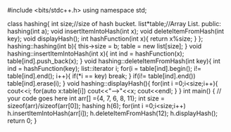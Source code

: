 #include <bits/stdc++.h>
using namespace std;

class hashing{
	int size;//size of hash bucket.
	list<int>*table;//Array List.
	public:
	hashing(int a);
	void insertItemIntoHash(int x);
	void deleteItemFromHash(int key);
	void displayHash();
	int hashFunction(int x){
		return x%size;
	}
};
hashing::hashing(int b){
	this->size = b;
	table = new list<int>[size];
}
void hashing::insertItemIntoHash(int x){
	int ind = hashFunction(x);
	table[ind].push_back(x);
}
void hashing::deleteItemFromHash(int key){
	int ind = hashFunction(key);
	list<int>::iterator i;
	for(i = table[ind].begin(); i!= table[ind].end(); i++){
		if(*i == key)
		  break;
	}
	  if(i!= table[ind].end())
	  table[ind].erase(i);
}
void hashing::displayHash(){
	for(int i =0;i<size;i++){
		cout<<i;
	for(auto x:table[i])
		cout<<"-->"<<x;
		cout<<endl;
	}
}
int main() {
	// your code goes here
	int arr[] ={4, 7, 6, 8, 11};
	int size = sizeof(arr)/sizeof(arr[0]);
	hashing h(6);
	for(int i =0;i<size;i++)
	h.insertItemIntoHash(arr[i]);
	h.deleteItemFromHash(12);
	h.displayHash();
	return 0;
}
